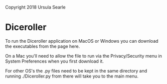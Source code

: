 Copyright 2018 Ursula Searle

# Diceroller
To run the Diceroller application on MacOS or Windows you can download the executables from the page here.

On a Mac you'll need to allow the file to run via the Privacy/Security menu in System Preferences when you first download it.

For other OS's the .py files need to be kept in the same directory and running ./Diceroller.py from there will take you to the main menu.

